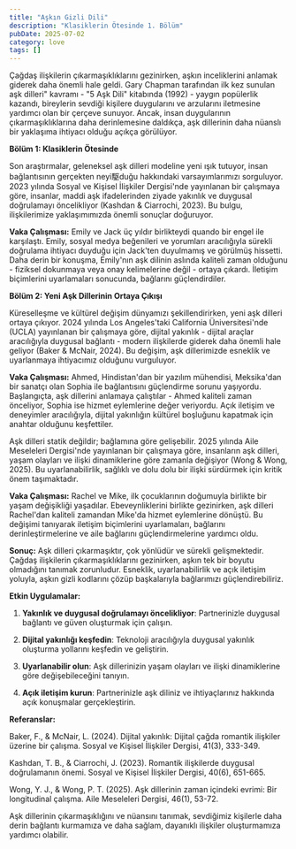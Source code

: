 ```yaml
---
title: "Aşkın Gizli Dili"
description: "Klasiklerin Ötesinde 1. Bölüm"
pubDate: 2025-07-02
category: love
tags: []
---
```


Çağdaş ilişkilerin çıkarmaşıklıklarını gezinirken, aşkın inceliklerini anlamak giderek daha önemli hale geldi. Gary Chapman tarafından ilk kez sunulan aşk dilleri" kavramı - "5 Aşk Dili" kitabında (1992) - yaygın popülerlik kazandı, bireylerin sevdiği kişilere duygularını ve arzularını iletmesine yardımcı olan bir çerçeve sunuyor. Ancak, insan duygularının çıkarmaşıklıklarına daha derinlemesine daldıkça, aşk dillerinin daha nüanslı bir yaklaşıma ihtiyacı olduğu açıkça görülüyor.

**Bölüm 1: Klasiklerin Ötesinde**

Son araştırmalar, geleneksel aşk dilleri modeline yeni ışık tutuyor, insan bağlantısının gerçekten neyi駆duğu hakkındaki varsayımlarımızı sorguluyor. 2023 yılında Sosyal ve Kişisel İlişkiler Dergisi'nde yayınlanan bir çalışmaya göre, insanlar, maddi aşk ifadelerinden ziyade yakınlık ve duygusal doğrulamayı öncelikliyor (Kashdan & Ciarrochi, 2023). Bu bulgu, ilişkilerimize yaklaşımımızda önemli sonuçlar doğuruyor.

**Vaka Çalışması:** Emily ve Jack üç yıldır birlikteydi quando bir engel ile karşılaştı. Emily, sosyal medya beğenileri ve yorumları aracılığıyla sürekli doğrulama ihtiyacı duyduğu için Jack'ten duyulmamış ve görülmüş hissetti. Daha derin bir konuşma, Emily'nın aşk dilinin aslında kaliteli zaman olduğunu - fiziksel dokunmaya veya onay kelimelerine değil - ortaya çıkardı. İletişim biçimlerini uyarlamaları sonucunda, bağlarını güçlendirdiler.

**Bölüm 2: Yeni Aşk Dillerinin Ortaya Çıkışı**

Küreselleşme ve kültürel değişim dünyamızı şekillendirirken, yeni aşk dilleri ortaya çıkıyor. 2024 yılında Los Angeles'taki California Üniversitesi'nde (UCLA) yayınlanan bir çalışmaya göre, dijital yakınlık - dijital araçlar aracılığıyla duygusal bağlantı - modern ilişkilerde giderek daha önemli hale geliyor (Baker & McNair, 2024). Bu değişim, aşk dillerimizde esneklik ve uyarlanmaya ihtiyacımız olduğunu vurguluyor.

**Vaka Çalışması:** Ahmed, Hindistan'dan bir yazılım mühendisi, Meksika'dan bir sanatçı olan Sophia ile bağlantısını güçlendirme sorunu yaşıyordu. Başlangıçta, aşk dillerini anlamaya çalıştılar - Ahmed kaliteli zaman önceliyor, Sophia ise hizmet eylemlerine değer veriyordu. Açık iletişim ve deneyimler aracılığıyla, dijital yakınlığın kültürel boşluğunu kapatmak için anahtar olduğunu keşfettiler.

Aşk dilleri statik değildir; bağlamına göre gelişebilir. 2025 yılında Aile Meseleleri Dergisi'nde yayınlanan bir çalışmaya göre, insanların aşk dilleri, yaşam olayları ve ilişki dinamiklerine göre zamanla değişiyor (Wong & Wong, 2025). Bu uyarlanabilirlik, sağlıklı ve dolu dolu bir ilişki sürdürmek için kritik önem taşımaktadır.

**Vaka Çalışması:** Rachel ve Mike, ilk çocuklarının doğumuyla birlikte bir yaşam değişikliği yaşadılar. Ebeveynliklerini birlikte gezinirken, aşk dilleri Rachel'dan kaliteli zamandan Mike'da hizmet eylemlerine dönüştü. Bu değişimi tanıyarak iletişim biçimlerini uyarlamaları, bağlarını derinleştirmelerine ve aile bağlarını güçlendirmelerine yardımcı oldu.

**Sonuç:** Aşk dilleri çıkarmaşıktır, çok yönlüdür ve sürekli gelişmektedir. Çağdaş ilişkilerin çıkarmaşıklıklarını gezinirken, aşkın tek bir boyutu olmadığını tanımak zorunludur. Esneklik, uyarlanabilirlik ve açık iletişim yoluyla, aşkın gizli kodlarını çözüp başkalarıyla bağlarımızı güçlendirebiliriz.

**Etkin Uygulamalar:**

1. **Yakınlık ve duygusal doğrulamayı öncelikliyor**: Partnerinizle duygusal bağlantı ve güven oluşturmak için çalışın.

2. **Dijital yakınlığı keşfedin**: Teknoloji aracılığıyla duygusal yakınlık oluşturma yollarını keşfedin ve geliştirin.

3. **Uyarlanabilir olun**: Aşk dillerinizin yaşam olayları ve ilişki dinamiklerine göre değişebileceğini tanıyın.

4. **Açık iletişim kurun**: Partnerinizle aşk diliniz ve ihtiyaçlarınız hakkında açık konuşmalar gerçekleştirin.

**Referanslar:**

Baker, F., & McNair, L. (2024). Dijital yakınlık: Dijital çağda romantik ilişkiler üzerine bir çalışma. Sosyal ve Kişisel İlişkiler Dergisi, 41(3), 333-349.

Kashdan, T. B., & Ciarrochi, J. (2023). Romantik ilişkilerde duygusal doğrulamanın önemi. Sosyal ve Kişisel İlişkiler Dergisi, 40(6), 651-665.

Wong, Y. J., & Wong, P. T. (2025). Aşk dillerinin zaman içindeki evrimi: Bir longitudinal çalışma. Aile Meseleleri Dergisi, 46(1), 53-72.

Aşk dillerinin çıkarmaşıklığını ve nüansını tanımak, sevdiğimiz kişilerle daha derin bağlantı kurmamıza ve daha sağlam, dayanıklı ilişkiler oluşturmamıza yardımcı olabilir.